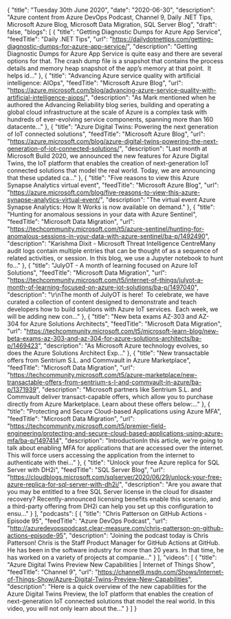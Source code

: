 {
  "title": "Tuesday 30th June 2020",
  "date": "2020-06-30",
  "description": "Azure content from Azure DevOps Podcast, Channel 9, Daily .NET Tips, Microsoft Azure Blog, Microsoft Data Migration, SQL Server Blog",
  "draft": false,
  "blogs": [
    {
      "title": "Getting Diagnostic Dumps for Azure App Service",
      "feedTitle": "Daily .NET Tips",
      "url": "https://dailydotnettips.com/getting-diagnostic-dumps-for-azure-app-service/",
      "description": "Getting Diagnostic Dumps for Azure App Service is quite easy and there are several options for that. The crash dump file is a snapshot that contains the process details and memory heap snapshot of the app’s memory at that point.  It helps id..."
    },
    {
      "title": "Advancing Azure service quality with artificial intelligence: AIOps",
      "feedTitle": "Microsoft Azure Blog",
      "url": "https://azure.microsoft.com/blog/advancing-azure-service-quality-with-artificial-intelligence-aiops/",
      "description": "As Mark mentioned when he authored the Advancing Reliability blog series, building and operating a global cloud infrastructure at the scale of Azure is a complex task with hundreds of ever-evolving service components, spanning more than 160 datacente..."
    },
    {
      "title": "Azure Digital Twins: Powering the next generation of IoT connected solutions",
      "feedTitle": "Microsoft Azure Blog",
      "url": "https://azure.microsoft.com/blog/azure-digital-twins-powering-the-next-generation-of-iot-connected-solutions/",
      "description": "Last month at Microsoft Build 2020, we announced the new features for Azure Digital Twins, the IoT platform that enables the creation of next-generation IoT connected solutions that model the real world. Today, we are announcing that these updated ca..."
    },
    {
      "title": "Five reasons to view this Azure Synapse Analytics virtual event",
      "feedTitle": "Microsoft Azure Blog",
      "url": "https://azure.microsoft.com/blog/five-reasons-to-view-this-azure-synapse-analytics-virtual-event/",
      "description": "The virtual event Azure Synapse Analytics: How It Works is now available on demand."
    },
    {
      "title": "Hunting for anomalous sessions in your data with Azure Sentinel",
      "feedTitle": "Microsoft Data Migration",
      "url": "https://techcommunity.microsoft.com/t5/azure-sentinel/hunting-for-anomalous-sessions-in-your-data-with-azure-sentinel/ba-p/1492490",
      "description": "Karishma Dixit - Microsoft Threat Intelligence CentreMany audit logs contain multiple entries that can be thought of as a sequence of related activities, or session. In this blog, we use a Jupyter notebook to hunt fo..."
    },
    {
      "title": "JulyOT - A month of learning focused on Azure IoT Solutions",
      "feedTitle": "Microsoft Data Migration",
      "url": "https://techcommunity.microsoft.com/t5/internet-of-things/julyot-a-month-of-learning-focused-on-azure-iot-solutions/ba-p/1497040",
      "description": "\r\nThe month of JulyOT is here!  To celebrate, we have curated a collection of content designed to demonstrate and teach developers how to build solutions with Azure IoT services.  Each week, we will be adding new con..."
    },
    {
      "title": "New beta exams AZ-303 and AZ-304 for Azure Solutions Architects",
      "feedTitle": "Microsoft Data Migration",
      "url": "https://techcommunity.microsoft.com/t5/microsoft-learn-blog/new-beta-exams-az-303-and-az-304-for-azure-solutions-architects/ba-p/1469423",
      "description": "As Microsoft Azure technology evolves, so does the Azure Solutions Architect Exp..."
    },
    {
      "title": "New transactable offers from Sentrium S.L. and Commvault in Azure Marketplace",
      "feedTitle": "Microsoft Data Migration",
      "url": "https://techcommunity.microsoft.com/t5/azure-marketplace/new-transactable-offers-from-sentrium-s-l-and-commvault-in-azure/ba-p/1371939",
      "description": "Microsoft partners like Sentrium S.L. and Commvault deliver transact-capable offers, which allow you to purchase directly from Azure Marketplace. Learn about these offers below:..."
    },
    {
      "title": "Protecting and Secure Cloud-based Applications using Azure MFA",
      "feedTitle": "Microsoft Data Migration",
      "url": "https://techcommunity.microsoft.com/t5/premier-field-engineering/protecting-and-secure-cloud-based-applications-using-azure-mfa/ba-p/1497414",
      "description": "IntroductionIn this article, we're going to talk about enabling MFA for applications that are accessed over the internet. This will force users accessing the application from the internet to authenticate with thei..."
    },
    {
      "title": "Unlock your free Azure replica for SQL Server with DH2i",
      "feedTitle": "SQL Server Blog",
      "url": "https://cloudblogs.microsoft.com/sqlserver/2020/06/29/unlock-your-free-azure-replica-for-sql-server-with-dh2i/",
      "description": "Are you aware that you may be entitled to a free SQL Server license in the cloud for disaster recovery? Recently-announced licensing benefits enable this scenario, and a third-party offering from DH2i can help you set up this configuration to ensu..."
    }
  ],
  "podcasts": [
    {
      "title": "Chris Patterson on GitHub Actions - Episode 95",
      "feedTitle": "Azure DevOps Podcast",
      "url": "http://azuredevopspodcast.clear-measure.com/chris-patterson-on-github-actions-episode-95",
      "description": "Joining the podcast today is Chris Patterson! Chris is the Staff Product Manager for GitHub Actions at GitHub. He has been in the software industry for more than 20 years. In that time, he has worked on a variety of projects at companie..."
    }
  ],
  "videos": [
    {
      "title": "Azure Digital Twins Preview New Capabilities | Internet of Things Show",
      "feedTitle": "Channel 9",
      "url": "https://channel9.msdn.com/Shows/Internet-of-Things-Show/Azure-Digital-Twins-Preview-New-Capabilities",
      "description": "Here is a quick overview of the new capabilities for the Azure Digital Twins Preview, the IoT platform that enables the creation of next-generation IoT connected solutions that model the real world. In this video, you will not only learn about the..."
    }
  ]
}